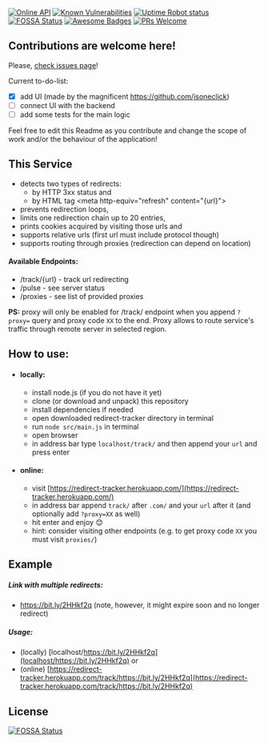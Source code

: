 [![Online API](https://img.shields.io/badge/online-API-blue.svg)](https://redirect-tracker.herokuapp.com/)
[![Known Vulnerabilities](https://snyk.io/test/github/mykelangelo/redirect-tracker/badge.svg?targetFile=package.json)](https://snyk.io/test/github/mykelangelo/redirect-tracker?targetFile=package.json)
[![Uptime Robot status](https://img.shields.io/uptimerobot/status/m782778115-57149be7fcb265ad179ce587.svg)](https://stats.uptimerobot.com/LP5Q8CZZy)
[![FOSSA Status](https://app.fossa.com/api/projects/git%2Bgithub.com%2Fmykelangelo%2Fredirect-tracker.svg?type=shield)](https://app.fossa.com/projects/git%2Bgithub.com%2Fmykelangelo%2Fredirect-tracker?ref=badge_shield)
[![Awesome Badges](https://img.shields.io/badge/badges-awesome-violet.svg)](https://github.com/Naereen/badges)
[![PRs Welcome](https://img.shields.io/badge/PRs-welcome-goldenrod.svg?style=shield)](http://makeapullrequest.com)

## Contributions are welcome here!
Please, [check issues page](https://github.com/mykelangelo/redirect-tracker/issues)!

Current to-do-list:
- [x] add UI (made by the magnificent https://github.com/jsoneclick)
- [ ] connect UI with the backend
- [ ] add some tests for the main logic

Feel free to edit this Readme as you contribute and change the scope of work and/or the behaviour of the application!

## This Service 
- detects two types of redirects: 
  - by HTTP 3xx status and 
  - by HTML tag \<meta http-equiv="refresh" content="{url}">
- prevents redirection loops, 
- limits one redirection chain up to 20 entries,
- prints cookies acquired by visiting those urls and
- supports relative urls (first url must include protocol though)
- supports routing through proxies (redirection can depend on location)

#### Available Endpoints:
 - /track/{url} - track url redirecting
 - /pulse - see server status
 - /proxies - see list of provided proxies 

__PS:__ proxy will only be enabled for /track/ endpoint when you append `?proxy=` query and proxy code `XX` to the end.
Proxy allows to route service's traffic through remote server in selected region.

## How to use:
 - #### locally:    
    - install node.js (if you do not have it yet)
    - clone (or download and unpack) this repository
    - install dependencies if needed
    - open downloaded redirect-tracker directory in terminal
    - run `node src/main.js` in terminal
    - open browser
    - in address bar type `localhost/track/` and then append your `url` and press enter
 - #### online:
    - visit [https://redirect-tracker.herokuapp.com/](https://redirect-tracker.herokuapp.com/)
    - in address bar append `track/` after `.com/` and your `url` after it (and optionally add `?proxy=XX` as well)
    - hit enter and enjoy 😊
    - hint: consider visiting other endpoints (e.g. to get proxy code `XX` you must visit `proxies/`) 


## Example

##### Link with multiple redirects: 
- https://bit.ly/2HHkf2q (note, however, it might expire soon and no longer redirect)

##### Usage: 
- (locally) [localhost/https://bit.ly/2HHkf2q](localhost/https://bit.ly/2HHkf2q) or
- (online) [https://redirect-tracker.herokuapp.com/track/https://bit.ly/2HHkf2q](https://redirect-tracker.herokuapp.com/track/https://bit.ly/2HHkf2q)

## License
[![FOSSA Status](https://app.fossa.io/api/projects/git%2Bgithub.com%2Fmykelangelo%2Fredirect-tracker.svg?type=large)](https://app.fossa.io/projects/git%2Bgithub.com%2Fmykelangelo%2Fredirect-tracker?ref=badge_large)
